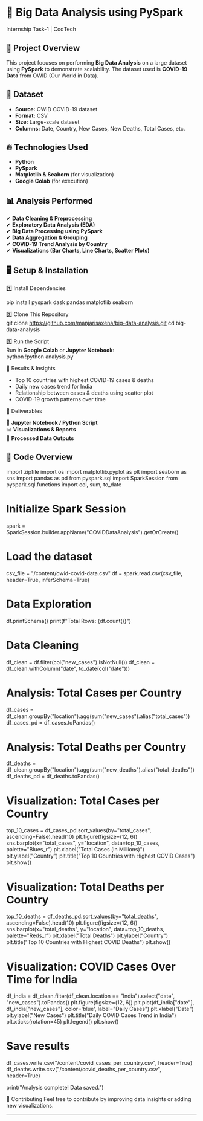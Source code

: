 # 🚀 Big Data Analysis using PySpark 
Internship Task-1 | CodTech

## 📖 Project Overview
This project focuses on performing **Big Data Analysis** on a large dataset using **PySpark**  to demonstrate scalability. The dataset used is **COVID-19 Data** from OWID (Our World in Data).

## 📂 Dataset
- **Source:** OWID COVID-19 dataset  
- **Format:** CSV  
- **Size:** Large-scale dataset  
- **Columns:** Date, Country, New Cases, New Deaths, Total Cases, etc.

## 🔥 Technologies Used
- **Python**  
- **PySpark**  
- **Matplotlib & Seaborn** (for visualization)  
- **Google Colab** (for execution)

## 📊 Analysis Performed
✔ **Data Cleaning & Preprocessing**  
✔ **Exploratory Data Analysis (EDA)**  
✔ **Big Data Processing using PySpark**  
✔ **Data Aggregation & Grouping**  
✔ **COVID-19 Trend Analysis by Country**  
✔ **Visualizations (Bar Charts, Line Charts, Scatter Plots)**  

## 🖥 Setup & Installation
 1️⃣ Install Dependencies  

pip install pyspark dask pandas matplotlib seaborn


2️⃣ Clone This Repository  
git clone https://github.com/manjarisaxena/big-data-analysis.git
cd big-data-analysis


 3️⃣ Run the Script  
Run in **Google Colab** or **Jupyter Notebook**:  
python
!python analysis.py

📌 Results & Insights
- Top 10 countries with highest COVID-19 cases & deaths  
- Daily new cases trend for India  
- Relationship between cases & deaths using scatter plot  
- COVID-19 growth patterns over time  

 📜 Deliverables
 
📂 **Jupyter Notebook / Python Script**  
📊 **Visualizations & Reports**  
📁 **Processed Data Outputs**  

## 📜 Code Overview
import zipfile
import os
import matplotlib.pyplot as plt
import seaborn as sns
import pandas as pd
from pyspark.sql import SparkSession
from pyspark.sql.functions import col, sum, to_date

# Initialize Spark Session
spark = SparkSession.builder.appName("COVIDDataAnalysis").getOrCreate()

# Load the dataset
csv_file = "/content/owid-covid-data.csv"
df = spark.read.csv(csv_file, header=True, inferSchema=True)

# Data Exploration
df.printSchema()
print(f"Total Rows: {df.count()}")

# Data Cleaning
df_clean = df.filter(col("new_cases").isNotNull())
df_clean = df_clean.withColumn("date", to_date(col("date")))

# Analysis: Total Cases per Country
df_cases = df_clean.groupBy("location").agg(sum("new_cases").alias("total_cases"))
df_cases_pd = df_cases.toPandas()

# Analysis: Total Deaths per Country
df_deaths = df_clean.groupBy("location").agg(sum("new_deaths").alias("total_deaths"))
df_deaths_pd = df_deaths.toPandas()

# Visualization: Total Cases per Country
top_10_cases = df_cases_pd.sort_values(by="total_cases", ascending=False).head(10)
plt.figure(figsize=(12, 6))
sns.barplot(x="total_cases", y="location", data=top_10_cases, palette="Blues_r")
plt.xlabel("Total Cases (in Millions)")
plt.ylabel("Country")
plt.title("Top 10 Countries with Highest COVID Cases")
plt.show()

# Visualization: Total Deaths per Country
top_10_deaths = df_deaths_pd.sort_values(by="total_deaths", ascending=False).head(10)
plt.figure(figsize=(12, 6))
sns.barplot(x="total_deaths", y="location", data=top_10_deaths, palette="Reds_r")
plt.xlabel("Total Deaths")
plt.ylabel("Country")
plt.title("Top 10 Countries with Highest COVID Deaths")
plt.show()

# Visualization: COVID Cases Over Time for India
df_india = df_clean.filter(df_clean.location == "India").select("date", "new_cases").toPandas()
plt.figure(figsize=(12, 6))
plt.plot(df_india["date"], df_india["new_cases"], color='blue', label="Daily Cases")
plt.xlabel("Date")
plt.ylabel("New Cases")
plt.title("Daily COVID Cases Trend in India")
plt.xticks(rotation=45)
plt.legend()
plt.show()

# Save results
df_cases.write.csv("/content/covid_cases_per_country.csv", header=True)
df_deaths.write.csv("/content/covid_deaths_per_country.csv", header=True)

print("Analysis complete! Data saved.")

 🤝 Contributing
Feel free to contribute by improving data insights or adding new visualizations.

---



